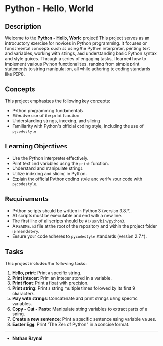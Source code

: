 # Python - Hello, World

## Description
Welcome to the **Python - Hello, World** project! This project serves as an introductory exercise for novices in Python programming. It focuses on fundamental concepts such as using the Python interpreter, printing text and variables, working with strings, and understanding basic Python syntax and style guides. Through a series of engaging tasks, I learned how to implement various Python functionalities, ranging from simple print statements to string manipulation, all while adhering to coding standards like PEP8.

## Concepts
This project emphasizes the following key concepts:
- Python programming fundamentals
- Effective use of the print function
- Understanding strings, indexing, and slicing
- Familiarity with Python's official coding style, including the use of `pycodestyle`


## Learning Objectives

- Use the Python interpreter effectively.
- Print text and variables using the `print` function.
- Understand and manipulate strings.
- Utilize indexing and slicing in Python.
- Explain the official Python coding style and verify your code with `pycodestyle`.

## Requirements
- Python scripts should be written in Python 3 (version 3.8.*).
- All scripts must be executable and end with a new line.
- The first line of all scripts should be `#!/usr/bin/python3`.
- A `README.md` file at the root of the repository and within the project folder is mandatory.
- Ensure your code adheres to `pycodestyle` standards (version 2.7.*).

## Tasks
This project includes the following tasks:
1. **Hello, print**: Print a specific string.
2. **Print integer**: Print an integer stored in a variable.
3. **Print float**: Print a float with precision.
4. **Print string**: Print a string multiple times followed by its first 9 characters.
5. **Play with strings**: Concatenate and print strings using specific variables.
6. **Copy - Cut - Paste**: Manipulate string variables to extract parts of a string.
7. **Create a new sentence**: Print a specific sentence using variable values.
8. **Easter Egg**: Print "The Zen of Python" in a concise format.

---

- **Nathan Raynal**
